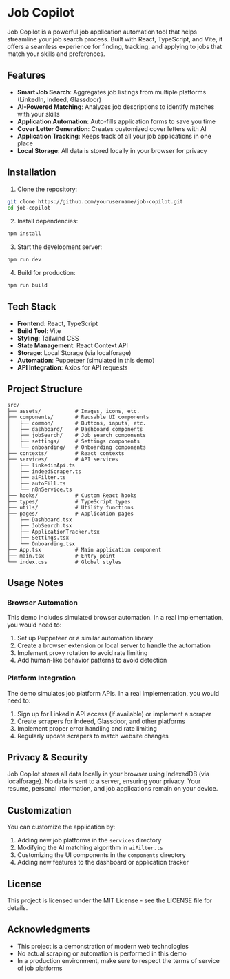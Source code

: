 # Job Copilot

Job Copilot is a powerful job application automation tool that helps streamline your job search process. Built with React, TypeScript, and Vite, it offers a seamless experience for finding, tracking, and applying to jobs that match your skills and preferences.

## Features

- **Smart Job Search**: Aggregates job listings from multiple platforms (LinkedIn, Indeed, Glassdoor)
- **AI-Powered Matching**: Analyzes job descriptions to identify matches with your skills
- **Application Automation**: Auto-fills application forms to save you time
- **Cover Letter Generation**: Creates customized cover letters with AI
- **Application Tracking**: Keeps track of all your job applications in one place
- **Local Storage**: All data is stored locally in your browser for privacy

## Installation

1. Clone the repository:

```bash
git clone https://github.com/yourusername/job-copilot.git
cd job-copilot
```

2. Install dependencies:

```bash
npm install
```

3. Start the development server:

```bash
npm run dev
```

4. Build for production:

```bash
npm run build
```

## Tech Stack

- **Frontend**: React, TypeScript
- **Build Tool**: Vite
- **Styling**: Tailwind CSS
- **State Management**: React Context API
- **Storage**: Local Storage (via localforage)
- **Automation**: Puppeteer (simulated in this demo)
- **API Integration**: Axios for API requests

## Project Structure

```
src/
├── assets/           # Images, icons, etc.
├── components/       # Reusable UI components
│   ├── common/       # Buttons, inputs, etc.
│   ├── dashboard/    # Dashboard components
│   ├── jobSearch/    # Job search components
│   ├── settings/     # Settings components
│   └── onboarding/   # Onboarding components
├── contexts/         # React contexts
├── services/         # API services
│   ├── linkedinApi.ts
│   ├── indeedScraper.ts
│   ├── aiFilter.ts
│   ├── autoFill.ts
│   └── n8nService.ts
├── hooks/            # Custom React hooks
├── types/            # TypeScript types
├── utils/            # Utility functions
├── pages/            # Application pages
│   ├── Dashboard.tsx
│   ├── JobSearch.tsx
│   ├── ApplicationTracker.tsx
│   ├── Settings.tsx
│   └── Onboarding.tsx
├── App.tsx           # Main application component
├── main.tsx          # Entry point
└── index.css         # Global styles
```

## Usage Notes

### Browser Automation

This demo includes simulated browser automation. In a real implementation, you would need to:

1. Set up Puppeteer or a similar automation library
2. Create a browser extension or local server to handle the automation
3. Implement proxy rotation to avoid rate limiting
4. Add human-like behavior patterns to avoid detection

### Platform Integration

The demo simulates job platform APIs. In a real implementation, you would need to:

1. Sign up for LinkedIn API access (if available) or implement a scraper
2. Create scrapers for Indeed, Glassdoor, and other platforms
3. Implement proper error handling and rate limiting
4. Regularly update scrapers to match website changes

## Privacy & Security

Job Copilot stores all data locally in your browser using IndexedDB (via localforage). No data is sent to a server, ensuring your privacy. Your resume, personal information, and job applications remain on your device.

## Customization

You can customize the application by:

1. Adding new job platforms in the `services` directory
2. Modifying the AI matching algorithm in `aiFilter.ts`
3. Customizing the UI components in the `components` directory
4. Adding new features to the dashboard or application tracker

## License

This project is licensed under the MIT License - see the LICENSE file for details.

## Acknowledgments

- This project is a demonstration of modern web technologies
- No actual scraping or automation is performed in this demo
- In a production environment, make sure to respect the terms of service of job platforms
